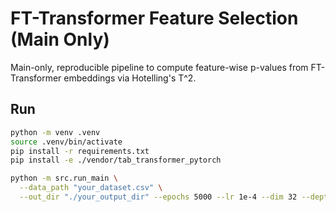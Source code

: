 # FT-Transformer Feature Selection (Main Only)

Main-only, reproducible pipeline to compute feature-wise p-values from FT-Transformer embeddings via Hotelling's T^2.

## Run
```bash
python -m venv .venv
source .venv/bin/activate
pip install -r requirements.txt
pip install -e ./vendor/tab_transformer_pytorch

python -m src.run_main \
  --data_path "your_dataset.csv" \
  --out_dir "./your_output_dir" --epochs 5000 --lr 1e-4 --dim 32 --depth 1 --heads 8
